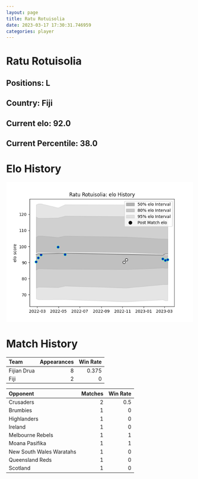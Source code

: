 ```yaml
---  
layout: page  
title: Ratu Rotuisolia  
date: 2023-03-17 17:30:31.746959  
categories: player  
---
```

# Ratu Rotuisolia

## Positions: L

## Country: Fiji

## Current elo: 92.0

## Current Percentile: 38.0

# Elo History


![elo history](history_RatuRotuisolia.png)
# Match History


| Team        |   Appearances |   Win Rate |
|:------------|--------------:|-----------:|
| Fijian Drua |             8 |      0.375 |
| Fiji        |             2 |      0     |

| Opponent                 |   Matches |   Win Rate |
|:-------------------------|----------:|-----------:|
| Crusaders                |         2 |        0.5 |
| Brumbies                 |         1 |        0   |
| Highlanders              |         1 |        0   |
| Ireland                  |         1 |        0   |
| Melbourne Rebels         |         1 |        1   |
| Moana Pasifika           |         1 |        1   |
| New South Wales Waratahs |         1 |        0   |
| Queensland Reds          |         1 |        0   |
| Scotland                 |         1 |        0   |